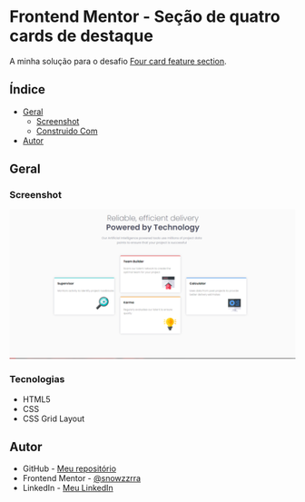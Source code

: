 # Frontend Mentor - Seção de quatro cards de destaque

A minha solução para o desafio [Four card feature section](https://www.frontendmentor.io/challenges/four-card-feature-section-weK1eFYK).

## Índice

- [Geral](#geral)
  - [Screenshot](#screenshot)
  - [Construido Com](#tecnologias)
- [Autor](#author)

## Geral

### Screenshot

![](./screenshot.png)

### Tecnologias

- HTML5
- CSS
- CSS Grid Layout

## Autor

- GitHub - [Meu repositório](https://github.com/snowzzrra)
- Frontend Mentor - [@snowzzrra](https://www.frontendmentor.io/profile/snowzzrra)
- LinkedIn - [Meu LinkedIn](https://www.linkedin.com/in/guilherme-paim-motta-b4942b232/)

